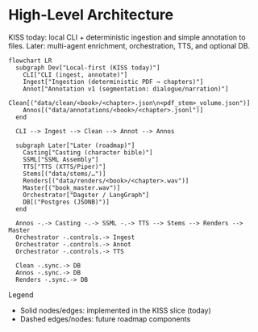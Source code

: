 # High-Level Architecture

KISS today: local CLI + deterministic ingestion and simple annotation to files. Later: multi-agent enrichment, orchestration, TTS, and optional DB.

```mermaid
flowchart LR
  subgraph Dev["Local-first (KISS today)"]
    CLI["CLI (ingest, annotate)"]
    Ingest["Ingestion (deterministic PDF → chapters)"]
    Annot["Annotation v1 (segmentation: dialogue/narration)"]
    Clean[("data/clean/<book>/<chapter>.json\n<pdf_stem>_volume.json")]
    Annos[("data/annotations/<book>/<chapter>.jsonl")]
  end

  CLI --> Ingest --> Clean --> Annot --> Annos

  subgraph Later["Later (roadmap)"]
    Casting["Casting (character bible)"]
    SSML["SSML Assembly"]
    TTS["TTS (XTTS/Piper)"]
    Stems[("data/stems/…")]
    Renders[("data/renders/<book>/<chapter>.wav")]
    Master[("book_master.wav")]
    Orchestrator["Dagster / LangGraph"]
    DB[("Postgres (JSONB)")]
  end

  Annos -.-> Casting -.-> SSML -.-> TTS --> Stems --> Renders --> Master
  Orchestrator -.controls.-> Ingest
  Orchestrator -.controls.-> Annot
  Orchestrator -.controls.-> TTS

  Clean -.sync.-> DB
  Annos -.sync.-> DB
  Renders -.sync.-> DB
```

Legend

- Solid nodes/edges: implemented in the KISS slice (today)
- Dashed edges/nodes: future roadmap components
